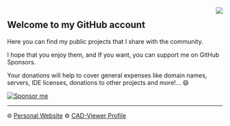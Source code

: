 

<img align="right" src="https://github-readme-stats.vercel.app/api?username=rsm-gh&show_icons=true&hide_border=true&icon_color=586069&title_color=a0a9af">

## Welcome to my GitHub account

Here you can find my public projects that I share with the community.

I hope that you enjoy them, and If you want, you can support me on GitHub Sponsors. 

Your donations will help to cover general expenses like domain names, servers, IDE licenses, donations to other projects and more!... 😄

[![Sponsor me](https://img.shields.io/badge/sponsor-0%24%20USD-%23f0eb18?logo=github)](https://github.com/sponsors/rsm-gh)

---

🌐 [Personal Website](https://www.senties-martinelli.com) ⚙️ [CAD-Viewer Profile](https://www.cad-viewer.org/users/1)
